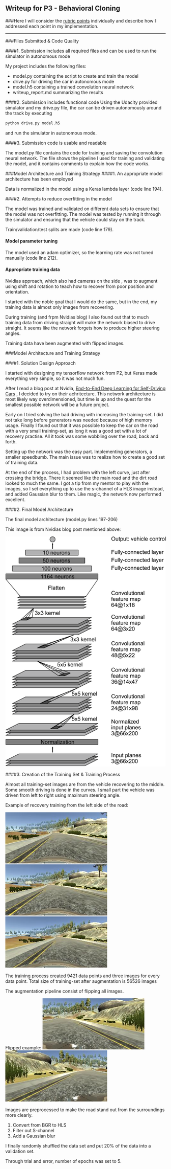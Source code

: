 [//]: # (Image References)

[model_visual]: ./examples/cnn-architecture-768x1095.png "Model Visualization"
[right_image]: ./examples/right_image.jpg "Right camera image"
[t_right_image]: ./examples/t_right_image.jpg "Image transformed"
[rec_image3]: ./examples/rec_image1.jpg "Recovery Image"
[rec_image1]: ./examples/rec_image2.jpg "Recovery Image"
[rec_image2]: ./examples/rec_image3.jpg "Recovery Image"
[center_image]: ./examples/center_image.jpg "Center Image"
[flipped_right_image]: ./examples/flipped_right_image.jpg "Flipped Image"

## Writeup for P3 - Behavioral Cloning
###Here I will consider the [rubric points](https://review.udacity.com/#!/rubrics/432/view) individually and describe how I addressed each point in my implementation.  

---
###Files Submitted & Code Quality

####1. Submission includes all required files and can be used to run the simulator in autonomous mode

My project includes the following files:
* model.py containing the script to create and train the model
* drive.py for driving the car in autonomous mode
* model.h5 containing a trained convolution neural network 
* writeup_report.md summarizing the results

####2. Submission includes functional code
Using the Udacity provided simulator and my drive.py file, the car can be driven autonomously around the track by executing 
```sh
python drive.py model.h5
```
and run the simulator in autonomous mode.  

####3. Submission code is usable and readable

The model.py file contains the code for training and saving the convolution neural network. The file shows the pipeline I used for training and validating the model, and it contains comments to explain how the code works.

###Model Architecture and Training Strategy
####1. An appropriate model architecture has been employed

Data is normalized in the model using a Keras lambda layer (code line 194). 

####2. Attempts to reduce overfitting in the model

The model was trained and validated on different data sets to ensure that the model was not overfitting. The model was tested by running it through the simulator and ensuring that the vehicle could stay on the track.

Train/validation/test splits are made (code line 179).

#### Model parameter tuning

The model used an adam optimizer, so the learning rate was not tuned manually (code line 212).

#### Appropriate training data
Nvidias approach, which also had cameras on the side , was to augment using shift and rotation to teach how to recover from poor position and orientation.

I started with the noble goal that I would do the same, but in the end, my training data is almost only images from recovering.

During training (and frpm Nvidias blog) I also found out that to much training data from driving straight will make the network biased to drive straight. It seems like the network forgets how to produce higher steering angles.

Training data have been augmented with flipped images. 

###Model Architecture and Training Strategy

####1. Solution Design Approach

I started with designing my tensorflow network from P2, but Keras made everything very simple, so it was not much fun.

After I read a blog post at Nvidia, [End-to-End Deep Learning for Self-Driving Cars](https://devblogs.nvidia.com/parallelforall/deep-learning-self-driving-cars/) , I decided to try on their achritecture. This network architecture is most likely way overdimensioned, but time is up and the quest for the smallest possible network will be a future project.

Early on I tried solving the bad driving with increasing the training-set. I did not take long before generators was needed because of high memory usage.
Finally I found out that it was possible to keep the car on the road with a very small training-set, as long it was a good set with a lot of recovery practise. All it took was some wobbling over the road, back and forth.

Setting up the network was the easy part. Implementing generators, a smaller speedbumb. The main issue was to realize how to create a good set of training data.

At the end of the process, I had problem with the left curve, just after crossing the bridge. There it seemed like the main road and the dirt road looked to much the same. I got a tip from my mentor to play with the images, so I set everything up to use the s-channel of a HLS image instead, and added Gaussian blur to them. Like magic, the network now performed excellent.

####2. Final Model Architecture

The final model architecture (model.py lines 197-206)

This image is from Nvidias blog post mentioned above:

![Model architecture][model_visual]

####3. Creation of the Training Set & Training Process

Almost all training-set images are from the vehicle recovering to the middle. Some smooth driving is done in the curves. I small part the vehicle was driven from left to right using maximum steering angle.

Example of recovery training from the left side of the road:

![recover training][rec_image1]
![recover training][rec_image2]
![recover training][rec_image3]

The training process created 9421 data points and three images for every data point.
Total size of training-set after augmentation is 56526 images

The augmentation pipeline consist of flipping all images.

Flipped example:
![image1][right_image]
![flipped_image1][flipped_right_image]


Images are preprocessed to make the road stand out from the surroundings more clearly. 
1. Convert from BGR to HLS
2. Filter out S-channel
3. Add a Gaussian blur

I finally randomly shuffled the data set and put 20% of the data into a validation set. 

Through trial and error, number of epochs was set to 5.
